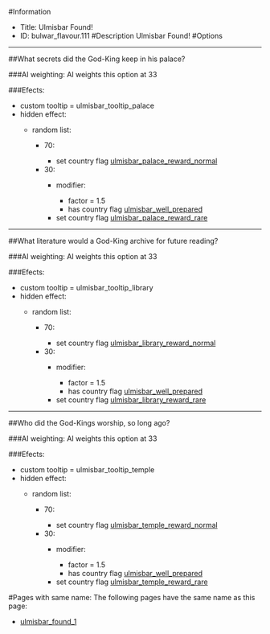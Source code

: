 #Information
 - Title: Ulmisbar Found!
 - ID: bulwar_flavour.111
#Description
Ulmisbar Found!
#Options

___
##What secrets did the God-King keep in his palace?

###AI weighting:
AI weights this option at 33


###Efects:<ul><li>custom tooltip = ulmisbar_tooltip_palace</li><li>hidden effect:</li><ul><li>random list:</li><ul><li>70:</li><ul><li>set country flag [ulmisbar_palace_reward_normal](../flags/ulmisbar_palace_reward_normal.md)</li></ul><li>30:</li><ul><li>modifier:</li><ul><li>factor = 1.5</li><li>has country flag [ulmisbar_well_prepared](../flags/ulmisbar_well_prepared.md)</li></ul><li>set country flag [ulmisbar_palace_reward_rare](../flags/ulmisbar_palace_reward_rare.md)</li></ul></ul></ul></ul>

___
##What literature would a God-King archive for future reading?

###AI weighting:
AI weights this option at 33


###Efects:<ul><li>custom tooltip = ulmisbar_tooltip_library</li><li>hidden effect:</li><ul><li>random list:</li><ul><li>70:</li><ul><li>set country flag [ulmisbar_library_reward_normal](../flags/ulmisbar_library_reward_normal.md)</li></ul><li>30:</li><ul><li>modifier:</li><ul><li>factor = 1.5</li><li>has country flag [ulmisbar_well_prepared](../flags/ulmisbar_well_prepared.md)</li></ul><li>set country flag [ulmisbar_library_reward_rare](../flags/ulmisbar_library_reward_rare.md)</li></ul></ul></ul></ul>

___
##Who did the God-Kings worship, so long ago?

###AI weighting:
AI weights this option at 33


###Efects:<ul><li>custom tooltip = ulmisbar_tooltip_temple</li><li>hidden effect:</li><ul><li>random list:</li><ul><li>70:</li><ul><li>set country flag [ulmisbar_temple_reward_normal](../flags/ulmisbar_temple_reward_normal.md)</li></ul><li>30:</li><ul><li>modifier:</li><ul><li>factor = 1.5</li><li>has country flag [ulmisbar_well_prepared](../flags/ulmisbar_well_prepared.md)</li></ul><li>set country flag [ulmisbar_temple_reward_rare](../flags/ulmisbar_temple_reward_rare.md)</li></ul></ul></ul></ul>


#Pages with same name:
The following pages have the same name as this page:
 - [ulmisbar_found_1](ulmisbar_found_1.md)

